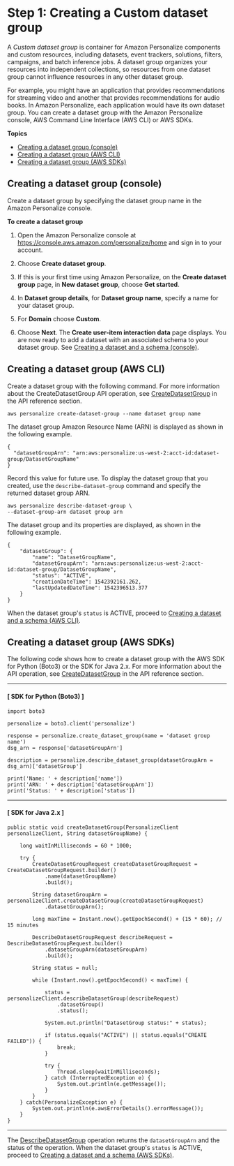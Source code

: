 # Step 1: Creating a Custom dataset group<a name="data-prep-ds-group"></a>

A *Custom dataset group* is container for Amazon Personalize components and custom resources, including datasets, event trackers, solutions, filters, campaigns, and batch inference jobs\. A dataset group organizes your resources into independent collections, so resources from one dataset group cannot influence resources in any other dataset group\. 

For example, you might have an application that provides recommendations for streaming video and another that provides recommendations for audio books\. In Amazon Personalize, each application would have its own dataset group\. You can create a dataset group with the Amazon Personalize console, AWS Command Line Interface \(AWS CLI\) or AWS SDKs\.

**Topics**
+ [Creating a dataset group \(console\)](#data-prep-creating-ds-group-console)
+ [Creating a dataset group \(AWS CLI\)](#data-prep-creating-ds-group-cli)
+ [Creating a dataset group \(AWS SDKs\)](#data-prep-creating-ds-group-sdk)

## Creating a dataset group \(console\)<a name="data-prep-creating-ds-group-console"></a>

Create a dataset group by specifying the dataset group name in the Amazon Personalize console\.

**To create a dataset group**

1. Open the Amazon Personalize console at [https://console\.aws\.amazon\.com/personalize/home](https://console.aws.amazon.com/personalize/home) and sign in to your account\.

1. Choose **Create dataset group**\.

1. If this is your first time using Amazon Personalize, on the **Create dataset group** page, in **New dataset group**, choose **Get started**\.

1. In **Dataset group details**, for **Dataset group name**, specify a name for your dataset group\. 

1. For **Domain** choose **Custom**\.

1. Choose **Next**\. The **Create user\-item interaction data** page displays\. You are now ready to add a dataset with an associated schema to your dataset group\. See [Creating a dataset and a schema \(console\)](data-prep-creating-datasets.md#data-prep-creating-ds-console)\. 

## Creating a dataset group \(AWS CLI\)<a name="data-prep-creating-ds-group-cli"></a>

Create a dataset group with the following command\. For more information about the CreateDatasetGroup API operation, see [CreateDatasetGroup](API_CreateDatasetGroup.md) in the API reference section\.

```
aws personalize create-dataset-group --name dataset group name
```

The dataset group Amazon Resource Name \(ARN\) is displayed as shown in the following example\.

```
{
  "datasetGroupArn": "arn:aws:personalize:us-west-2:acct-id:dataset-group/DatasetGroupName"
}
```

Record this value for future use\. To display the dataset group that you created, use the `describe-dataset-group` command and specify the returned dataset group ARN\.

```
aws personalize describe-dataset-group \
--dataset-group-arn dataset group arn
```

The dataset group and its properties are displayed, as shown in the following example\.

```
{
    "datasetGroup": {
        "name": "DatasetGroupName",
        "datasetGroupArn": "arn:aws:personalize:us-west-2:acct-id:dataset-group/DatasetGroupName",
        "status": "ACTIVE",
        "creationDateTime": 1542392161.262,
        "lastUpdatedDateTime": 1542396513.377
    }
}
```

When the dataset group's `status` is ACTIVE, proceed to [Creating a dataset and a schema \(AWS CLI\)](data-prep-creating-datasets.md#data-prep-creating-ds-cli)\.

## Creating a dataset group \(AWS SDKs\)<a name="data-prep-creating-ds-group-sdk"></a>

The following code shows how to create a dataset group with the AWS SDK for Python \(Boto3\) or the SDK for Java 2\.x\. For more information about the API operation, see [CreateDatasetGroup](API_CreateDatasetGroup.md) in the API reference section\.

------
#### [ SDK for Python \(Boto3\) ]

```
import boto3

personalize = boto3.client('personalize')

response = personalize.create_dataset_group(name = 'dataset group name')
dsg_arn = response['datasetGroupArn']

description = personalize.describe_dataset_group(datasetGroupArn = dsg_arn)['datasetGroup']

print('Name: ' + description['name'])
print('ARN: ' + description['datasetGroupArn'])
print('Status: ' + description['status'])
```

------
#### [ SDK for Java 2\.x ]

```
public static void createDatasetGroup(PersonalizeClient personalizeClient, String datasetGroupName) {
        
    long waitInMilliseconds = 60 * 1000;

    try {
        CreateDatasetGroupRequest createDatasetGroupRequest = CreateDatasetGroupRequest.builder()
            .name(datasetGroupName)
            .build();
            
        String datasetGroupArn = personalizeClient.createDatasetGroup(createDatasetGroupRequest)
            .datasetGroupArn();

        long maxTime = Instant.now().getEpochSecond() + (15 * 60); // 15 minutes

        DescribeDatasetGroupRequest describeRequest = DescribeDatasetGroupRequest.builder()
            .datasetGroupArn(datasetGroupArn)
            .build();

        String status = null;
        
        while (Instant.now().getEpochSecond() < maxTime) {
            
            status = personalizeClient.describeDatasetGroup(describeRequest)
                .datasetGroup()
                .status();
            
            System.out.println("DatasetGroup status:" + status);

            if (status.equals("ACTIVE") || status.equals("CREATE FAILED")) {
                break;
            }
            
            try {
                Thread.sleep(waitInMilliseconds);
            } catch (InterruptedException e) {
                System.out.println(e.getMessage());
            }
        }
    } catch(PersonalizeException e) {
        System.out.println(e.awsErrorDetails().errorMessage());
    }
}
```

------

The [DescribeDatasetGroup](API_DescribeDatasetGroup.md) operation returns the `datasetGroupArn` and the status of the operation\. When the dataset group's `status` is ACTIVE, proceed to [Creating a dataset and a schema \(AWS SDKs\)](data-prep-creating-datasets.md#data-prep-creating-ds-sdk)\.